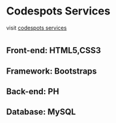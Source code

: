 # Codespots Services
visit [codespots services](https://codespots.000webhostapp.com/)
#
## Front-end: HTML5,CSS3
## Framework: Bootstraps
## Back-end: PH
## Database: MySQL
